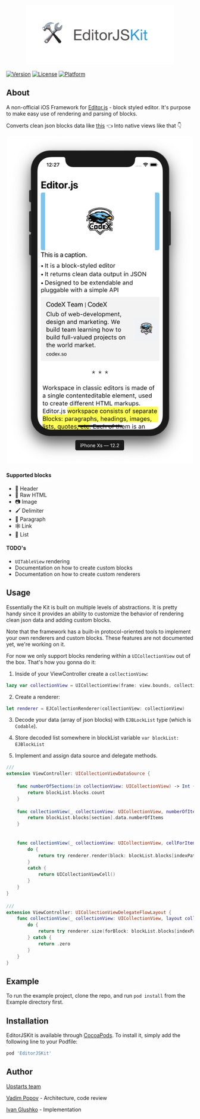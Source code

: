 
<p align="center">
  <img src="logo.png" width=400 />
</p>

[![Version](https://img.shields.io/cocoapods/v/EditorJSKit.svg?style=flat)](https://cocoapods.org/pods/EditorJSKit)
[![License](https://img.shields.io/cocoapods/l/EditorJSKit.svg?style=flat)](https://cocoapods.org/pods/EditorJSKit)
[![Platform](https://img.shields.io/cocoapods/p/EditorJSKit.svg?style=flat)](https://cocoapods.org/pods/EditorJSKit)

## About

A non-official iOS Framework for [Editor.js](https://editorjs.io) - block styled editor. It's purpose to make easy use of rendering and parsing of blocks.

Converts clean json blocks data like [this](Example/EditorJSKit/EditorJSMock.json) 👈
Into native views like that 👇

<p align="center">
  <img src="screenshot.png" width=500 />
</p>

#### Supported blocks
* 🎩 Header
* 🥑 Raw HTML
* 📷 Image
* 🖌 Delimiter
* 💌 Paragraph
* 🕸 Link
* 🌿 List

#### TODO's
* `UITableView` rendering
* Documentation on how to create custom blocks
* Documentation on how to create custom renderers


## Usage
Essentially the Kit is built on multiple levels of abstractions. It is pretty handy since it provides an ability to customize the behavior of rendering clean json data and adding custom blocks.

Note that the framework has a built-in protocol-oriented tools to implement your own renderers and custom blocks. These features are not documented yet, we're working on it. 

For now we only support blocks rendering within a `UICollectionView` out of the box. That's how you gonna do it:

1. Inside of your ViewController create a `collectionView`:
``` swift
lazy var collectionView = UICollectionView(frame: view.bounds, collectionViewLayout: UICollectionViewFlowLayout())
```

2. Create a renderer:
``` swift
let renderer = EJCollectionRenderer(collectionView: collectionView)
```

3. Decode your data (array of json blocks) with `EJBLockList` type (which is `Codable`). 

4. Store decoded list somewhere in blockList variable `var blockList: EJBlockList`

5. Implement and assign data source and delegate methods.
``` swift
///
extension ViewController: UICollectionViewDataSource {
    
    func numberOfSections(in collectionView: UICollectionView) -> Int {
        return blockList.blocks.count
    }
    
    func collectionView(_ collectionView: UICollectionView, numberOfItemsInSection section: Int) -> Int {
        return blockList.blocks[section].data.numberOfItems
    }
    
    
    func collectionView(_ collectionView: UICollectionView, cellForItemAt indexPath: IndexPath) -> UICollectionViewCell {
        do {
            return try renderer.render(block: blockList.blocks[indexPath.section], itemIndexPath: indexPath)
        }
        catch {
            return UICollectionViewCell()
        }
    }
}

///
extension ViewController: UICollectionViewDelegateFlowLayout {
    func collectionView(_ collectionView: UICollectionView, layout collectionViewLayout: UICollectionViewLayout, sizeForItemAt indexPath: IndexPath) -> CGSize {
        do {
            return try renderer.size(forBlock: blockList.blocks[indexPath.section], itemIndexPath: indexPath, style: nil, superviewSize: collectionView.frame.size)
        } catch {
            return .zero
        }
    }
}
```




## Example

To run the example project, clone the repo, and run `pod install` from the Example directory first.

## Installation

EditorJSKit is available through [CocoaPods](https://cocoapods.org). To install
it, simply add the following line to your Podfile:

```ruby
pod 'EditorJSKit'
```

## Author

[Upstarts team](https://upstarts.work)

[Vadim Popov](https://t.me/popovvadim) - Architecture, code review

[Ivan Glushko](https://github.com/ivanglushko) - Implementation

